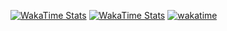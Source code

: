 [![WakaTime Stats](https://wakatime.com/share/@Alhikam/8d5af14c-f854-46c7-add1-564bc77abf5d.svg)]([https://wakatime.com/share/@Alhikam/8d5af14c-f854-46c7-add1-564bc77abf5d.svg)
[![WakaTime Stats](https://wakatime.com/share/@Alhikam/f0055c1e-e5ff-4510-a335-cd7a49d3f1f3.svg)]([https://wakatime.com/@Alhikam](https://wakatime.com/share/@Alhikam/f0055c1e-e5ff-4510-a335-cd7a49d3f1f3.svg))
[![wakatime](https://wakatime.com/badge/user/e71b2ac7-9b57-4132-8ded-7db7c5a6bde6.svg)](https://wakatime.com/@e71b2ac7-9b57-4132-8ded-7db7c5a6bde6)

